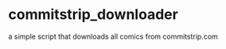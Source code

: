 commitstrip_downloader
======================

a simple script that downloads all comics from commitstrip.com
